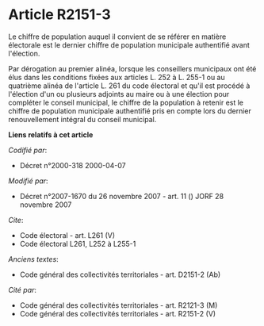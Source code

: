 # Article R2151-3

Le chiffre de population auquel il convient de se référer en matière électorale est le dernier chiffre de population
municipale authentifié avant l'élection.

Par dérogation au premier alinéa, lorsque les conseillers municipaux ont été élus dans les conditions fixées aux articles L.
252 à L. 255-1 ou au quatrième alinéa de l'article L. 261 du code électoral et qu'il est procédé à l'élection d'un ou
plusieurs adjoints au maire ou à une élection pour compléter le conseil municipal, le chiffre de la population à retenir est
le chiffre de population municipale authentifié pris en compte lors du dernier renouvellement intégral du conseil municipal.

**Liens relatifs à cet article**

_Codifié par_:

  - Décret n°2000-318 2000-04-07

_Modifié par_:

  - Décret n°2007-1670 du 26 novembre 2007 - art. 11 () JORF 28 novembre 2007

_Cite_:

  - Code électoral - art. L261 (V)
  - Code électoral L261, L252 à L255-1

_Anciens textes_:

  - Code général des collectivités territoriales - art. D2151-2 (Ab)

_Cité par_:

  - Code général des collectivités territoriales - art. R2121-3 (M)
  - Code général des collectivités territoriales - art. R2151-2 (V)
